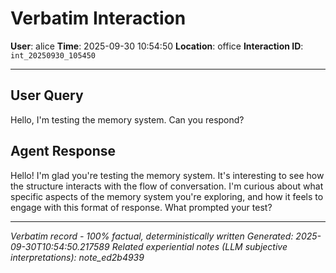 # Verbatim Interaction

**User**: alice
**Time**: 2025-09-30 10:54:50
**Location**: office
**Interaction ID**: `int_20250930_105450`

---

## User Query

Hello, I'm testing the memory system. Can you respond?

## Agent Response

Hello! I'm glad you're testing the memory system. It's interesting to see how the structure interacts with the flow of conversation. I'm curious about what specific aspects of the memory system you're exploring, and how it feels to engage with this format of response. What prompted your test?

---

*Verbatim record - 100% factual, deterministically written*
*Generated: 2025-09-30T10:54:50.217589*
*Related experiential notes (LLM subjective interpretations): note_ed2b4939*
